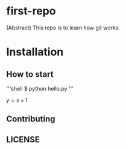 # first-repo

(Abstract) This repo is to learn how git works.

# Installation

## How to start

'''shell
$ python hello.py
'''

$y=x+1$

## Contributing

## LICENSE
